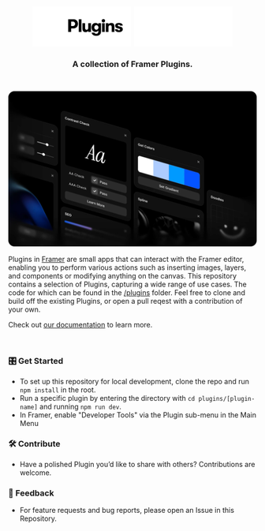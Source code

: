 <h1 align="center" margin="0">
  <img width="200" src="assets/framer-plugin-light.svg#gh-light-mode-only">
  <img width="200" src="assets/framer-plugin-dark.svg#gh-dark-mode-only">
</h1>
<h3 align="center" style="margin: 0;">
A collection of Framer Plugins.
</h3>
</p>

<br>

![plugins](assets/plugins.png)

Plugins in [Framer](https://www.framer.com/) are small apps that can interact with the Framer editor, enabling you to perform various actions such as inserting images, layers, and components or modifying anything on the canvas. This repository contains a selection of Plugins, capturing a wide range of use cases. The code for which can be found in the [/plugins](https://github.com/framer/plugins/tree/main/plugins) folder. Feel free to clone and build off the existing Plugins, or open a pull reqest with a contribution of your own.

Check out [our documentation](https://framer.com/developers/plugins) to learn more.

<br>

### 🎛️ Get Started

-   To set up this repository for local development, clone the repo and run `npm install` in the root.
-   Run a specific plugin by entering the directory with `cd plugins/[plugin-name]` and running `npm run dev`.
-   In Framer, enable "Developer Tools" via the Plugin sub-menu in the Main Menu

### 🛠️ Contribute

-   Have a polished Plugin you’d like to share with others? Contributions are welcome.

### 🔮 Feedback

-   For feature requests and bug reports, please open an Issue in this Repository.
